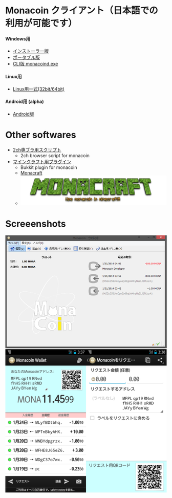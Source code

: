 # Monacoin クライアント（日本語での利用が可能です）
#### Windows用
- [インストーラー版](https://github.com/keystore00/monacoin/releases/download/v0.8.6.1-20140131/monacoin-0.8.6.1-win32-setup.exe "download")
- [ポータブル版](https://github.com/keystore00/monacoin/releases/download/v0.8.6.1-20140131/monacoin-qt.zip "download")
- [CLI版 monacoind.exe](https://github.com/keystore00/monacoin/releases/download/v0.8.6.1-20140131/monacoind.exe "download")
#### Linux用
- [Linux用一式(32bit/64bit)](https://github.com/keystore00/monacoin/releases/download/v0.8.6.1-20140131/monacoin-linux.zip "download")
#### Android用 (alpha)
- [Android版](https://github.com/keystore00/monacoin-wallet-new/releases/download/v0.07-alpha/wallet-0.07.apk "download")
# Other softwares
- [2ch専ブラ用スクリプト](https://github.com/keystore00/monaext, "Go to monaext")
    - 2ch browser script for monacoin
- [マインクラフト用プラグイン](https://github.com/keystore00/Monacoinish, "Monacoinish")
    - Bukkit plugin for monacoin
    - [Monacraft](http://monacoin.sv73.net/monacraft.php, "Go to monacraft")
    - ![Monacraft](images/monacoinish.png "Monacraft logo")  
# Screeenshots
![Windows screenshot](images/screenshot_windows.png "Windows screenshot")
![Android screenshot](images/screenshot_android.png "Android screenshot")
